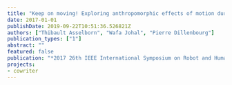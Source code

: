 ```yaml
---
title: "Keep on moving! Exploring anthropomorphic effects of motion during idle moments"
date: 2017-01-01
publishDate: 2019-09-22T10:51:36.526821Z
authors: ["Thibault Asselborn", "Wafa Johal", "Pierre Dillenbourg"]
publication_types: ["1"]
abstract: ""
featured: false
publication: "*2017 26th IEEE International Symposium on Robot and Human Interactive Communication (RO-MAN)*"
projects:
- cowriter
---
```



